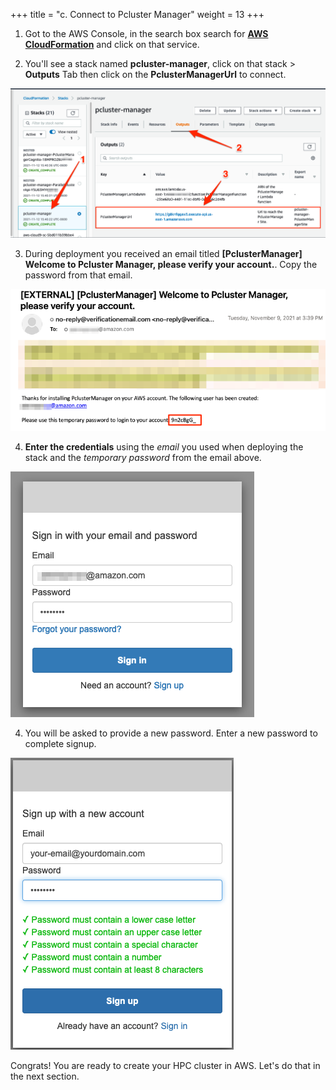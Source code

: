 +++
title = "c. Connect to Pcluster Manager"
weight = 13
+++

1. Got to the AWS Console, in the search box search for [**AWS CloudFormation**](https://console.aws.amazon.com/cloudformation/home) and click on that service.

2. You'll see a stack named **pcluster-manager**, click on that stack > **Outputs** Tab then click on the **PclusterManagerUrl** to connect.

![Pcluster Manager Deployed](/images/getting-started/pcmanager-url.png)

3. During deployment you received an email titled **[PclusterManager] Welcome to Pcluster Manager, please verify your account.**. Copy the password from that email.

![Pcluster Manager](/images/getting-started/pcm-email.png)

4. **Enter the credentials**  using the *email* you used when deploying the stack and the *temporary password* from the email above.

![Pcluster Manager CloudFormation Stack](/images/getting-started/pcmanager-creds.png)

4. You will be asked to provide a new password. Enter a new password to complete signup.

![Signup Screen](/images/getting-started/signup.png)

Congrats! You are ready to create your HPC cluster in AWS. Let's do that in the next section.